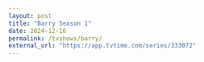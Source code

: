 ```yaml
---
layout: post
title: "Barry Season 1"
date: 2024-12-16
permalink: /tvshows/barry/
external_url: "https://app.tvtime.com/series/333072"
---
```


